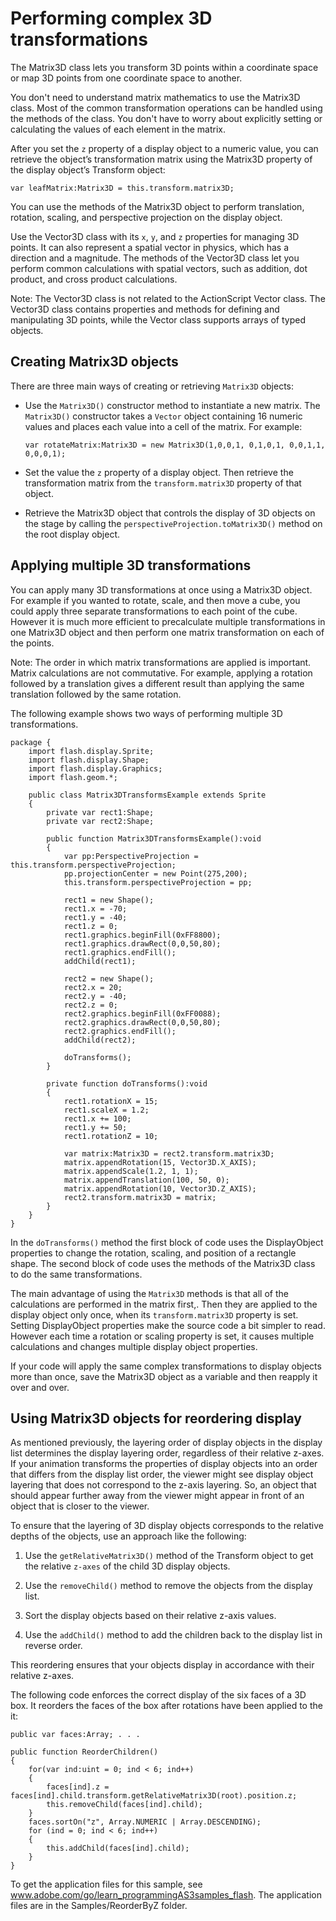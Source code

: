 # Performing complex 3D transformations

<div>

The Matrix3D class lets you transform 3D points within a coordinate space or map
3D points from one coordinate space to another.

You don't need to understand matrix mathematics to use the Matrix3D class. Most
of the common transformation operations can be handled using the methods of the
class. You don't have to worry about explicitly setting or calculating the
values of each element in the matrix.

After you set the `z` property of a display object to a numeric value, you can
retrieve the object’s transformation matrix using the Matrix3D property of the
display object’s Transform object:

<div>

    var leafMatrix:Matrix3D = this.transform.matrix3D;

</div>

You can use the methods of the Matrix3D object to perform translation, rotation,
scaling, and perspective projection on the display object.

Use the Vector3D class with its `x`, `y`, and `z` properties for managing 3D
points. It can also represent a spatial vector in physics, which has a direction
and a magnitude. The methods of the Vector3D class let you perform common
calculations with spatial vectors, such as addition, dot product, and cross
product calculations.

<div>

Note: The Vector3D class is not related to the ActionScript Vector class. The
Vector3D class contains properties and methods for defining and manipulating 3D
points, while the Vector class supports arrays of typed objects.

</div>

</div>

<div>

## Creating Matrix3D objects

<div>

There are three main ways of creating or retrieving `Matrix3D` objects:

- Use the `Matrix3D()` constructor method to instantiate a new matrix. The
  `Matrix3D()` constructor takes a `Vector` object containing 16 numeric values
  and places each value into a cell of the matrix. For example:

      var rotateMatrix:Matrix3D = new Matrix3D(1,0,0,1, 0,1,0,1, 0,0,1,1, 0,0,0,1);

- Set the value the `z` property of a display object. Then retrieve the
  transformation matrix from the `transform.matrix3D` property of that object.

- Retrieve the Matrix3D object that controls the display of 3D objects on the
  stage by calling the `perspectiveProjection.toMatrix3D()` method on the root
  display object.

</div>

</div>

<div>

## Applying multiple 3D transformations

<div>

You can apply many 3D transformations at once using a Matrix3D object. For
example if you wanted to rotate, scale, and then move a cube, you could apply
three separate transformations to each point of the cube. However it is much
more efficient to precalculate multiple transformations in one Matrix3D object
and then perform one matrix transformation on each of the points.

<div>

Note: The order in which matrix transformations are applied is important. Matrix
calculations are not commutative. For example, applying a rotation followed by a
translation gives a different result than applying the same translation followed
by the same rotation.

</div>

The following example shows two ways of performing multiple 3D transformations.

    package {
        import flash.display.Sprite;
        import flash.display.Shape;
        import flash.display.Graphics;
        import flash.geom.*;

        public class Matrix3DTransformsExample extends Sprite
        {
            private var rect1:Shape;
            private var rect2:Shape;

            public function Matrix3DTransformsExample():void
            {
                var pp:PerspectiveProjection = this.transform.perspectiveProjection;
                pp.projectionCenter = new Point(275,200);
                this.transform.perspectiveProjection = pp;

                rect1 = new Shape();
                rect1.x = -70;
                rect1.y = -40;
                rect1.z = 0;
                rect1.graphics.beginFill(0xFF8800);
                rect1.graphics.drawRect(0,0,50,80);
                rect1.graphics.endFill();
                addChild(rect1);

                rect2 = new Shape();
                rect2.x = 20;
                rect2.y = -40;
                rect2.z = 0;
                rect2.graphics.beginFill(0xFF0088);
                rect2.graphics.drawRect(0,0,50,80);
                rect2.graphics.endFill();
                addChild(rect2);

                doTransforms();
            }

            private function doTransforms():void
            {
                rect1.rotationX = 15;
                rect1.scaleX = 1.2;
                rect1.x += 100;
                rect1.y += 50;
                rect1.rotationZ = 10;

                var matrix:Matrix3D = rect2.transform.matrix3D;
                matrix.appendRotation(15, Vector3D.X_AXIS);
                matrix.appendScale(1.2, 1, 1);
                matrix.appendTranslation(100, 50, 0);
                matrix.appendRotation(10, Vector3D.Z_AXIS);
                rect2.transform.matrix3D = matrix;
            }
        }
    }

In the `doTransforms()` method the first block of code uses the DisplayObject
properties to change the rotation, scaling, and position of a rectangle shape.
The second block of code uses the methods of the Matrix3D class to do the same
transformations.

The main advantage of using the `Matrix3D` methods is that all of the
calculations are performed in the matrix first,. Then they are applied to the
display object only once, when its `transform.matrix3D` property is set. Setting
DisplayObject properties make the source code a bit simpler to read. However
each time a rotation or scaling property is set, it causes multiple calculations
and changes multiple display object properties.

If your code will apply the same complex transformations to display objects more
than once, save the Matrix3D object as a variable and then reapply it over and
over.

</div>

</div>

<div>

## Using Matrix3D objects for reordering display

<div>

As mentioned previously, the layering order of display objects in the display
list determines the display layering order, regardless of their relative z-axes.
If your animation transforms the properties of display objects into an order
that differs from the display list order, the viewer might see display object
layering that does not correspond to the z-axis layering. So, an object that
should appear further away from the viewer might appear in front of an object
that is closer to the viewer.

To ensure that the layering of 3D display objects corresponds to the relative
depths of the objects, use an approach like the following:

<div>

1.  Use the `getRelativeMatrix3D()` method of the Transform object to get the
    relative `z-axes` of the child 3D display objects.

2.  Use the `removeChild()` method to remove the objects from the display list.

3.  Sort the display objects based on their relative z-axis values.

4.  Use the `addChild()` method to add the children back to the display list in
    reverse order.

</div>

This reordering ensures that your objects display in accordance with their
relative z-axes.

The following code enforces the correct display of the six faces of a 3D box. It
reorders the faces of the box after rotations have been applied to the it:

<div>

    public var faces:Array; . . .

    public function ReorderChildren()
    {
        for(var ind:uint = 0; ind < 6; ind++)
        {
            faces[ind].z = faces[ind].child.transform.getRelativeMatrix3D(root).position.z;
            this.removeChild(faces[ind].child);
        }
        faces.sortOn("z", Array.NUMERIC | Array.DESCENDING);
        for (ind = 0; ind < 6; ind++)
        {
            this.addChild(faces[ind].child);
        }
    }

</div>

To get the application files for this sample, see
<a href="http://www.adobe.com/go/learn_programmingAS3samples_flash"
target="_self">www.adobe.com/go/learn_programmingAS3samples_flash</a>. The
application files are in the Samples/ReorderByZ folder.

</div>

</div>

<div>

<div>

</div>

</div>
